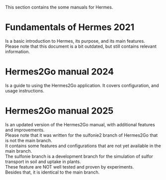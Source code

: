 This section contains the some manuals for Hermes.

Fundamentals of Hermes 2021 
===========================
Is a basic introduction to Hermes, its purpose, and its main features.  
Please note that this document is a bit outdated, but still contains relevant information.

Hermes2Go manual 2024 
========================
Is a guide to using the Hermes2Go application. It covers configuration, and usage instructions.

Hermes2Go manual 2025
========================
Is an updated version of the Hermes2Go manual, with additional features and improvements.  
Please note that it was written for the sulfonie2 branch of Hermes2Go that is not the main branch.  
It contains some features and configurations that are not yet available in the main branch.  
The sulfonie branch is a development branch for the simulation of sulfor transport in soil and uptake in plants.  
These feature are NOT well tested and proven by experiments.   
Besides that, it is identical to the main branch.
